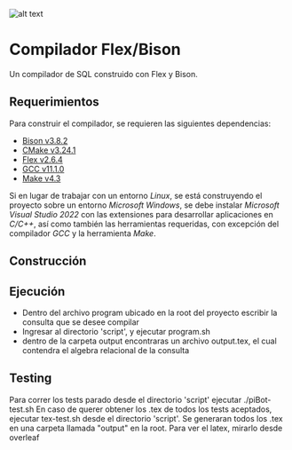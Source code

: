 ![alt text](https://img.shields.io/badge/PiBot_License-v0.2.0-blue)



# Compilador Flex/Bison

Un compilador de SQL construido con Flex y Bison.

## Requerimientos

Para construir el compilador, se requieren las siguientes dependencias:

* [Bison v3.8.2](https://www.gnu.org/software/bison/)
* [CMake v3.24.1](https://cmake.org/)
* [Flex v2.6.4](https://github.com/westes/flex)
* [GCC v11.1.0](https://gcc.gnu.org/)
* [Make v4.3](https://www.gnu.org/software/make/)

Si en lugar de trabajar con un entorno _Linux_, se está construyendo el proyecto sobre un entorno _Microsoft Windows_, se debe instalar _Microsoft Visual Studio 2022_ con las extensiones para desarrollar aplicaciones en _C/C++_, así como también las herramientas requeridas, con excepción del compilador _GCC_ y la herramienta _Make_.

## Construcción


## Ejecución
- Dentro del archivo program ubicado en la root del proyecto escribir la consulta que se desee compilar
- Ingresar al directorio 'script', y ejecutar program.sh
- dentro de la carpeta output encontraras un archivo output.tex, el cual contendra el algebra relacional de la consulta


## Testing
Para correr los tests parado desde el directorio 'script' ejecutar ./piBot-test.sh
En caso de querer obtener los .tex de todos los tests aceptados, ejecutar tex-test.sh desde el directorio 'script'. Se generaran todos los .tex en una carpeta llamada "output" en la root. Para ver el latex, mirarlo desde overleaf

